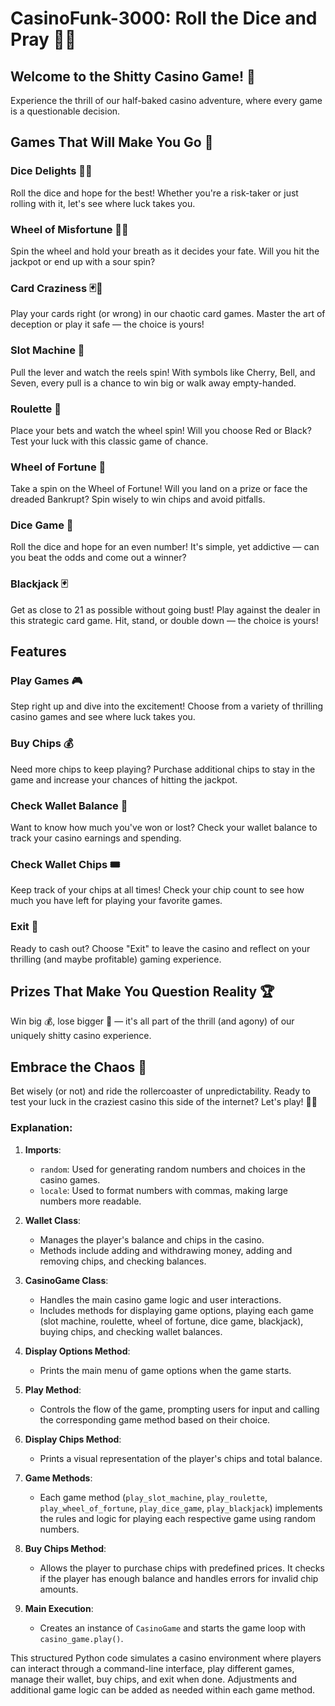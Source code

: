 # CasinoFunk-3000: Roll the Dice and Pray 🎰🎲

## Welcome to the Shitty Casino Game! 🎉

Experience the thrill of our half-baked casino adventure, where every game is a questionable decision.

## Games That Will Make You Go 🤪

### Dice Delights 🎲💫

Roll the dice and hope for the best! Whether you're a risk-taker or just rolling with it, let's see where luck takes you.

### Wheel of Misfortune 🎡😬

Spin the wheel and hold your breath as it decides your fate. Will you hit the jackpot or end up with a sour spin?

### Card Craziness 🃏🤔

Play your cards right (or wrong) in our chaotic card games. Master the art of deception or play it safe — the choice is yours!

### Slot Machine 🎰

Pull the lever and watch the reels spin! With symbols like Cherry, Bell, and Seven, every pull is a chance to win big or walk away empty-handed.

### Roulette 🎲

Place your bets and watch the wheel spin! Will you choose Red or Black? Test your luck with this classic game of chance.

### Wheel of Fortune 🎡

Take a spin on the Wheel of Fortune! Will you land on a prize or face the dreaded Bankrupt? Spin wisely to win chips and avoid pitfalls.

### Dice Game 🎲

Roll the dice and hope for an even number! It's simple, yet addictive — can you beat the odds and come out a winner?

### Blackjack 🃏

Get as close to 21 as possible without going bust! Play against the dealer in this strategic card game. Hit, stand, or double down — the choice is yours!

## Features

### Play Games 🎮

Step right up and dive into the excitement! Choose from a variety of thrilling casino games and see where luck takes you.

### Buy Chips 💰

Need more chips to keep playing? Purchase additional chips to stay in the game and increase your chances of hitting the jackpot.

### Check Wallet Balance 💼

Want to know how much you've won or lost? Check your wallet balance to track your casino earnings and spending.

### Check Wallet Chips 🎟️

Keep track of your chips at all times! Check your chip count to see how much you have left for playing your favorite games.

### Exit 🚪

Ready to cash out? Choose "Exit" to leave the casino and reflect on your thrilling (and maybe profitable) gaming experience.


## Prizes That Make You Question Reality 🏆

Win big 💰, lose bigger 💸 — it's all part of the thrill (and agony) of our uniquely shitty casino experience.

## Embrace the Chaos 🎯

Bet wisely (or not) and ride the rollercoaster of unpredictability. Ready to test your luck in the craziest casino this side of the internet? Let's play! 🎰💥


### Explanation:

1. **Imports**: 
   - `random`: Used for generating random numbers and choices in the casino games.
   - `locale`: Used to format numbers with commas, making large numbers more readable.

2. **Wallet Class**:
   - Manages the player's balance and chips in the casino.
   - Methods include adding and withdrawing money, adding and removing chips, and checking balances.

3. **CasinoGame Class**:
   - Handles the main casino game logic and user interactions.
   - Includes methods for displaying game options, playing each game (slot machine, roulette, wheel of fortune, dice game, blackjack), buying chips, and checking wallet balances.

4. **Display Options Method**:
   - Prints the main menu of game options when the game starts.

5. **Play Method**:
   - Controls the flow of the game, prompting users for input and calling the corresponding game method based on their choice.

6. **Display Chips Method**:
   - Prints a visual representation of the player's chips and total balance.

7. **Game Methods**:
   - Each game method (`play_slot_machine`, `play_roulette`, `play_wheel_of_fortune`, `play_dice_game`, `play_blackjack`) implements the rules and logic for playing each respective game using random numbers.

8. **Buy Chips Method**:
   - Allows the player to purchase chips with predefined prices. It checks if the player has enough balance and handles errors for invalid chip amounts.

9. **Main Execution**:
   - Creates an instance of `CasinoGame` and starts the game loop with `casino_game.play()`.

This structured Python code simulates a casino environment where players can interact through a command-line interface, play different games, manage their wallet, buy chips, and exit when done. Adjustments and additional game logic can be added as needed within each game method.

